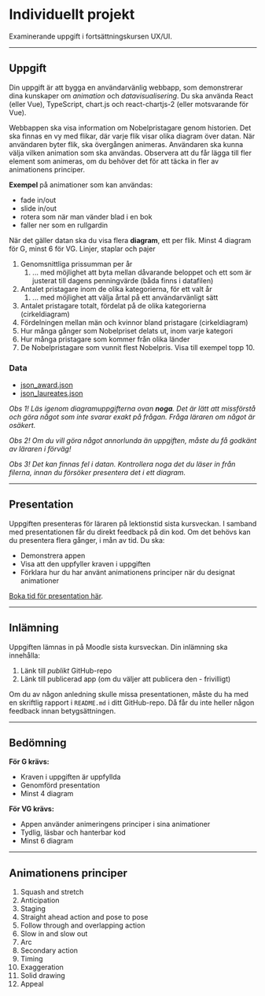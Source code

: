 # Individuellt projekt

Examinerande uppgift i fortsättningskursen UX/UI.

---

## Uppgift

Din uppgift är att bygga en användarvänlig webbapp, som demonstrerar dina kunskaper om *animation* och *datavisualisering*. Du ska använda React (eller Vue), TypeScript, chart.js och react-chartjs-2 (eller motsvarande för Vue).

Webbappen ska visa information om Nobelpristagare genom historien. Det ska finnas en vy med flikar, där varje flik visar olika diagram över datan. När användaren byter flik, ska övergången animeras. Användaren ska kunna välja vilken animation som ska användas. Observera att du får lägga till fler element som animeras, om du behöver det för att täcka in fler av animationens principer.

**Exempel** på animationer som kan användas:
+ fade in/out
+ slide in/out
+ rotera som när man vänder blad i en bok
+ faller ner som en rullgardin

När det gäller datan ska du visa flera **diagram**, ett per flik. Minst 4 diagram för G, minst 6 för VG. Linjer, staplar och pajer
1. Genomsnittliga prissumman per år
	1. ... med möjlighet att byta mellan dåvarande beloppet och ett som är justerat till dagens penningvärde (båda finns i datafilen)
1. Antalet pristagare inom de olika kategorierna, för ett valt år
	1. ... med möjlighet att välja årtal på ett användarvänligt sätt
1. Antalet pristagare totalt, fördelat på de olika kategorierna (cirkeldiagram)
1. Fördelningen mellan män och kvinnor bland pristagare (cirkeldiagram)
1. Hur många gånger som Nobelpriset delats ut, inom varje kategori
1. Hur många pristagare som kommer från olika länder
1. De Nobelpristagare som vunnit flest Nobelpris. Visa till exempel topp 10.


### Data
+ [json_award.json](json_award.json)
+ [json_laureates.json](json_laureates.json)

*Obs 1! Läs igenom diagramuppgifterna ovan **noga**. Det är lätt att missförstå och göra något som inte svarar exakt på frågan. Fråga läraren om något är osäkert.*

*Obs 2! Om du vill göra något annorlunda än uppgiften, måste du få godkänt av läraren i förväg!*

*Obs 3! Det kan finnas fel i datan. Kontrollera noga det du läser in från filerna, innan du försöker presentera det i ett diagram.*

---
## Presentation

Uppgiften presenteras för läraren på lektionstid sista kursveckan. I samband med presentationen får du direkt feedback på din kod. Om det behövs kan du presentera flera gånger, i mån av tid. Du ska:
+ Demonstrera appen
+ Visa att den uppfyller kraven i uppgiften
+ Förklara hur du har använt animationens principer när du designat animationer

[Boka tid för presentation här](https://docs.google.com/spreadsheets/d/1NhDyEoYzogeXU8-4Rqzn-pgzSRVCN4C04iL8EvmASfM/edit?usp=sharing).

---
## Inlämning

Uppgiften lämnas in på Moodle sista kursveckan. Din inlämning ska innehålla:
1. Länk till *publikt* GitHub-repo
1. Länk till publicerad app (om du väljer att publicera den - frivilligt)

Om du av någon anledning skulle missa presentationen, måste du ha med en skriftlig rapport i <code>README.md</code> i ditt GitHub-repo. Då får du inte heller någon feedback innan betygsättningen.

---
## Bedömning

**För G krävs:**
+ Kraven i uppgiften är uppfyllda
+ Genomförd presentation
+ Minst 4 diagram

**För VG krävs:**
+ Appen använder animeringens principer i sina animationer
+ Tydlig, läsbar och hanterbar kod
+ Minst 6 diagram

---
## Animationens principer
1. Squash and stretch
1. Anticipation
1. Staging
1. Straight ahead action and pose to pose
1. Follow through and overlapping action
1. Slow in and slow out
1. Arc
1. Secondary action
1. Timing
1. Exaggeration
1. Solid drawing
1. Appeal
